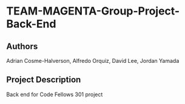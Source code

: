 # TEAM-MAGENTA-Group-Project-Back-End

## Authors

Adrian Cosme-Halverson, Alfredo Orquiz, David Lee, Jordan Yamada

## Project Description

Back end for Code Fellows 301 project
